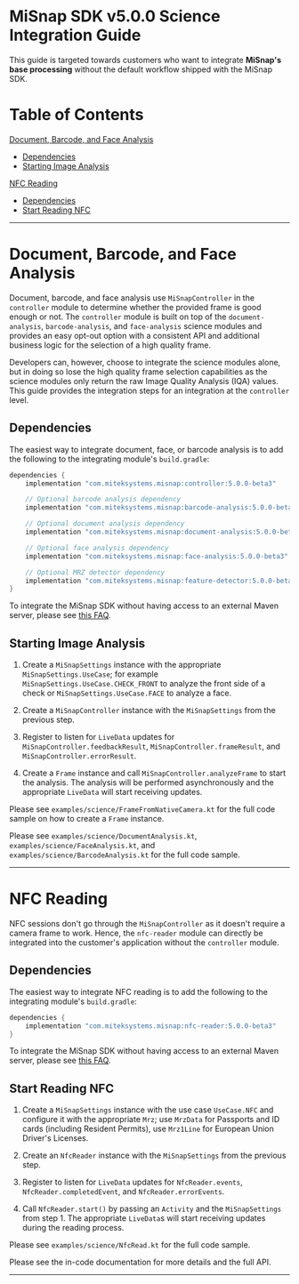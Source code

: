 # MiSnap SDK v5.0.0 Science Integration Guide

This guide is targeted towards customers who want to integrate **MiSnap's base processing** without the default workflow shipped with the MiSnap SDK.

# Table of Contents
[Document, Barcode, and Face Analysis](#document-barcode-and-face-analysis)
* [Dependencies](#dependencies)
* [Starting Image Analysis](#starting-image-analysis)

[NFC Reading](#nfc-reading)
* [Dependencies](#dependencies-1)
* [Start Reading NFC](#start-reading-nfc)

- - - - 

# Document, Barcode, and Face Analysis

Document, barcode, and face analysis use `MiSnapController` in the `controller` module to determine whether the provided frame is good enough or not. The `controller` module is built on top of the `document-analysis`, `barcode-analysis`, and `face-analysis` science modules and provides an easy opt-out option with a consistent API and additional business logic for the selection of a high quality frame.

Developers can, however, choose to integrate the science modules alone, but in doing so lose the high quality frame selection capabilities as the science modules only return the raw Image Quality Analysis (IQA) values. This guide provides the integration steps for an integration at the `controller` level.

## Dependencies 

The easiest way to integrate document, face, or barcode analysis is to add the following to the integrating module's `build.gradle`:
```groovy
dependencies {
    implementation "com.miteksystems.misnap:controller:5.0.0-beta3"

    // Optional barcode analysis dependency
    implementation "com.miteksystems.misnap:barcode-analysis:5.0.0-beta3"

    // Optional document analysis dependency
    implementation "com.miteksystems.misnap:document-analysis:5.0.0-beta3"

    // Optional face analysis dependency
    implementation "com.miteksystems.misnap:face-analysis:5.0.0-beta3"

    // Optional MRZ detector dependency
    implementation "com.miteksystems.misnap:feature-detector:5.0.0-beta3"
}
```

To integrate the MiSnap SDK without having access to an external Maven server, please see [this FAQ](../README.md#how-to-integrate-misnap-sdk-without-having-access-to-maven).

## Starting Image Analysis

1. Create a `MiSnapSettings` instance with the appropriate `MiSnapSettings.UseCase`; for example `MiSnapSettings.UseCase.CHECK_FRONT` to analyze the front side of a check or `MiSnapSettings.UseCase.FACE` to analyze a face.

2. Create a `MiSnapController` instance with the `MiSnapSettings` from the previous step.

3. Register to listen for `LiveData` updates for `MiSnapController.feedbackResult`, `MiSnapController.frameResult`, and `MiSnapController.errorResult`.

4. Create a `Frame` instance and call `MiSnapController.analyzeFrame` to start the analysis. The analysis will be performed asynchronously and the appropriate `LiveData` will start receiving updates.

Please see `examples/science/FrameFromNativeCamera.kt` for the full code sample on how to create a `Frame` instance.

Please see `examples/science/DocumentAnalysis.kt`, `examples/science/FaceAnalysis.kt`, and `examples/science/BarcodeAnalysis.kt` for the full code sample.

- - - -

# NFC Reading

NFC sessions don't go through the `MiSnapController` as it doesn't require a camera frame to work. Hence, the `nfc-reader` module can directly be integrated into the customer's application without the `controller` module.

## Dependencies

The easiest way to integrate NFC reading is to add the following to the integrating module's `build.gradle`:
```groovy
dependencies {
    implementation "com.miteksystems.misnap:nfc-reader:5.0.0-beta3"
}
```

To integrate the MiSnap SDK without having access to an external Maven server, please see [this FAQ](../README.md#how-to-integrate-misnap-sdk-without-having-access-to-maven).

## Start Reading NFC

1. Create a `MiSnapSettings` instance with the use case `UseCase.NFC` and configure it with the appropriate `Mrz`; use `MrzData` for Passports and ID cards (including Resident Permits), use `Mrz1Line` for European Union Driver's Licenses.

2. Create an `NfcReader` instance with the `MiSnapSettings` from the previous step.

3. Register to listen for `LiveData` updates for `NfcReader.events`, `NfcReader.completedEvent`, and `NfcReader.errorEvents`.

4. Call `NfcReader.start()` by passing an `Activity` and the `MiSnapSettings` from step 1. The appropriate `LiveData`s will start receiving updates during the reading process. 


Please see `examples/science/NfcRead.kt` for the full code sample.

Please see the in-code documentation for more details and the full API.

- - - -
